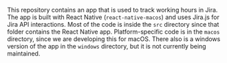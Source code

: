This repository contains an app that is used to track working hours in Jira.
The app is built with React Native (`react-native-macos`) and uses Jira.js for Jira API interactions.
Most of the code is inside the `src` directory since that folder contains the React Native app.
Platform-specific code is in the `macos` directory, since we are developing this for macOS.
There also is a windows version of the app in the `windows` directory, but it is not currently being maintained.
